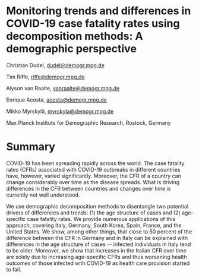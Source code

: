 # Monitoring trends and differences in COVID-19 case fatality rates using decomposition methods: A demographic perspective

Christian Dudel, dudel@demogr.mpg.de

Tim Riffe, riffe@demogr.mpg.de

Alyson van Raalte, vanraalte@demogr.mpg.de

Enrique Acosta, acosta@demogr.mpg.de

Mikko Myrskylä, myrskyla@demogr.mpg.de

Max Planck Institute for Demographic Research, Rostock, Germany

# Summary

COVID-19 has been spreading rapidly across the world. The case fatality rates (CFRs) associated with COVID-19 outbreaks in different countries have, however, varied significantly. Moreover, the CFR of a country can change considerably over time as the disease spreads. What is driving differences in the CFR between countries and changes over time is currently not well understood. 

We use demographic decomposition methods to disentangle two potential drivers of differences and trends: (1) the age structure of cases and (2) age-specific case fatality rates. We provide numerous applications of this approach, covering Italy, Germany, South Korea, Spain, France, and the United States. We show, among other things, that close to 50 percent of the difference between the CFR in Germany and in Italy can be explained with differences in the age structure of cases -- infected individuals in Italy tend to be older. Moreover, we show that increases in the Italian CFR over time are solely due to increasing age-specific CFRs and thus worsening health outcomes of those infected with COVID-19 as health care provision started to fail.